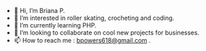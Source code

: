 - 👋 Hi, I’m Briana P.
- 👀 I’m interested in roller skating, crocheting and coding.
- 🌱 I’m currently learning PHP.
- 💞️ I’m looking to collaborate on cool new projects for businesses.
- 📫 How to reach me : bpowers618@gmail.com .

<!---
bpowers618/bpowers618 is a ✨ special ✨ repository because its `README.md` (this file) appears on your GitHub profile.
You can click the Preview link to take a look at your changes.
--->

